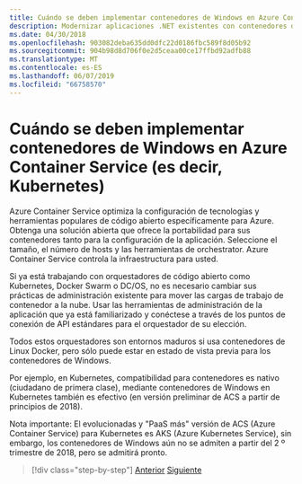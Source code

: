 ```yaml
---
title: Cuándo se deben implementar contenedores de Windows en Azure Container Service (es decir, Kubernetes)
description: Modernizar aplicaciones .NET existentes con contenedores de Windows y la nube de Azure | Cuándo se deben implementar contenedores de Windows en Azure Container Service (es decir, Kubernetes)
ms.date: 04/30/2018
ms.openlocfilehash: 903082deba635dd0dfc22d0186fbc589f8d05b92
ms.sourcegitcommit: 904b98d8d706f0e2d5ceaa00ce17ffbd92adfb88
ms.translationtype: MT
ms.contentlocale: es-ES
ms.lasthandoff: 06/07/2019
ms.locfileid: "66758570"
---
```

# <a name="when-to-deploy-windows-containers-to-azure-container-service-that-is-kubernetes"></a>Cuándo se deben implementar contenedores de Windows en Azure Container Service (es decir, Kubernetes)

Azure Container Service optimiza la configuración de tecnologías y herramientas populares de código abierto específicamente para Azure. Obtenga una solución abierta que ofrece la portabilidad para sus contenedores tanto para la configuración de la aplicación. Seleccione el tamaño, el número de hosts y las herramientas de orchestrator. Azure Container Service controla la infraestructura para usted.

Si ya está trabajando con orquestadores de código abierto como Kubernetes, Docker Swarm o DC/OS, no es necesario cambiar sus prácticas de administración existente para mover las cargas de trabajo de contenedor a la nube. Usar las herramientas de administración de la aplicación que ya está familiarizado y conéctese a través de los puntos de conexión de API estándares para el orquestador de su elección.

Todos estos orquestadores son entornos maduros si usa contenedores de Linux Docker, pero sólo puede estar en estado de vista previa para los contenedores de Windows.

Por ejemplo, en Kubernetes, compatibilidad para contenedores es nativo (ciudadano de primera clase), mediante contenedores de Windows en Kubernetes también es efectivo (en versión preliminar de ACS a partir de principios de 2018).

Nota importante: El evolucionadas y "PaaS más" versión de ACS (Azure Container Service) para Kubernetes es AKS (Azure Kubernetes Service), sin embargo, los contenedores de Windows aún no se admiten a partir del 2 º trimestre de 2018, pero se admitirá pronto.

>[!div class="step-by-step"]
>[Anterior](when-to-deploy-windows-containers-to-azure-container-instances-ACI.md)
>[Siguiente](choosing-azure-compute-options-for-container-based-applications.md)
